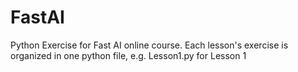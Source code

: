 # FastAI
Python Exercise for Fast AI online course.
Each lesson's exercise is organized in one python file, e.g. Lesson1.py for Lesson 1
